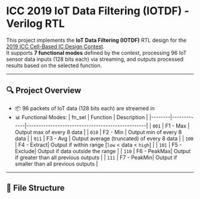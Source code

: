 # ICC 2019 IoT Data Filtering (IOTDF) - Verilog RTL

This project implements the **IoT Data Filtering (IOTDF)** RTL design for the [2019 ICC Cell-Based IC Design Contest](https://www.iccad-contest.org/).  
It supports **7 functional modes** defined by the contest, processing 96 IoT sensor data inputs (128 bits each) via streaming, and outputs processed results based on the selected function.

---

## 🔍 Project Overview

- 📦 96 packets of IoT data (128 bits each) are streamed in
- 📊 Functional Modes:
  | fn_sel | Function    | Description                                      |
  |--------|-------------|--------------------------------------------------|
  | `001`  | F1 - Max    | Output max of every 8 data                      |
  | `010`  | F2 - Min    | Output min of every 8 data                      |
  | `011`  | F3 - Avg    | Output average (truncated) of every 8 data     |
  | `100`  | F4 - Extract| Output if within range [`low` < data < `high`] |
  | `101`  | F5 - Exclude| Output if data outside the range               |
  | `110`  | F6 - PeakMax| Output if greater than all previous outputs    |
  | `111`  | F7 - PeakMin| Output if smaller than all previous outputs    |

---

## 📁 File Structure

